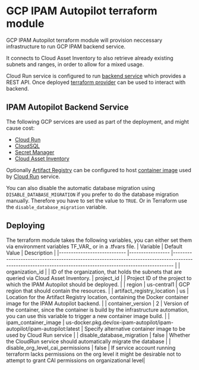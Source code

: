 # GCP IPAM Autopilot terraform module
GCP IPAM Autopilot terraform module will provision neccessary infrastructure to run GCP IPAM backend service.

It connects to Cloud Asset Inventory to also retrieve already existing subnets and ranges, in order to allow for a mixed usage.

Cloud Run service is configured to run [backend service](https://github.com/openx/gcp-ipam-autopilot) which provides a REST API. Once deployed [terraform provider](https://registry.terraform.io/providers/openx/gcp-ipam-autopilot) can be used to interact with backend.

## IPAM Autopilot Backend Service

The following GCP services are used as part of the deployment, and might cause cost:
  * [Cloud Run](https://cloud.google.com/run)
  * [CloudSQL](https://cloud.google.com/sql)
  * [Secret Manager](https://cloud.google.com/secret-manager)
  * [Cloud Asset Inventory](https://cloud.google.com/asset-inventory)

Optionally [Artifact Registry](https://cloud.google.com/artifact-registry) can be configured to host [container image](https://github.com/openx/gcp-ipam-autopilot) used by [Cloud Run](https://cloud.google.com/run) service.

You can also disable the automatic database migration using `DISABLE_DATABASE_MIGRATION` if you prefer to do the database migration manually. Therefore you have to set the value to `TRUE`. Or in Terraform use the `disable_database_migration` variable.

## Deploying

The terraform module takes the following variables, you can either set them via environment variables TF_VAR_<name> or in a .tfvars file.
| Variable                   	| Default Value   	| Description                                                                                                                                                	|
|----------------------------	|-----------------	|------------------------------------------------------------------------------------------------------------------------------------------------------------	|
| organization_id                 	|                 	| ID of the organization, that holds the subnets that are queried via Cloud Asset Inventory.
| project_id                 	|                 	| Project ID of the project to which the IPAM Autopilot should be deployed.                                                                                  	|
| region                     	| us-central1    	| GCP region that should contain the resources.                                                                                                              	|
| artifact_registry_location 	| us          	| Location for the Artifact Registry location, containing the Docker container image for the IPAM Autopilot backend.                                         	|
| container_version          	| 2               	| Version of the container, since the container is build by the infrastructure automation, you can use this variable to trigger a new container image build. 	|
| ipam_container_image           	| us-docker.pkg.dev/ox-ipam-autopilot/ipam-autopilot/ipam-autopilot:latest           	| Specify alternative container image to be used by Cloud Run service |
| disable_database_migration           	| false           	| Whether the CloudRun service should automatically migrate the database |
| disable_org_level_cai_permissions    	| false           	| If service account running terraform lacks permissions on the org level it might be desirable not to attempt to grant CAI permissions on organizational level|
